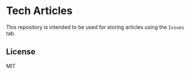 # Tech Articles

This repository is intended to be used for storing articles using the `Issues` tab.

## License

MIT
